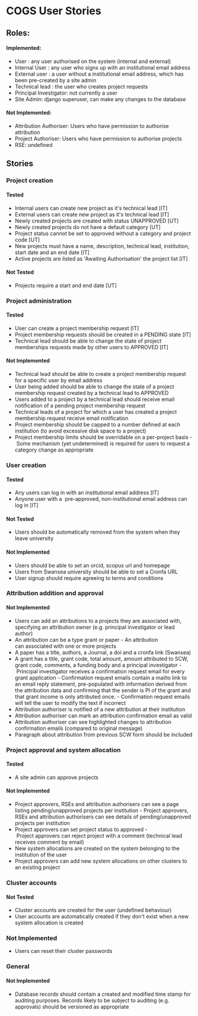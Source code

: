 # COGS User Stories

## Roles:
#### Implemented:
- User : any user authorised on the system (internal and external)
- Internal User : any user who signs up with an institutional email address
- External user : a user without a institutional email address, which has been pre-created by a site admin
- Technical lead : the user who creates project requests
- Principal Investigator: not currently a user
- Site Admin: django superuser, can make any changes to the database
#### Not Implemented:
- Attribution Authoriser: Users who have permission to authorise attribution
- Project Authoriser: Users who have permission to authorise projects
- RSE: undefined

## Stories
### Project creation
#### Tested
- Internal users can create new project as it's technical lead [IT]
- External users can create new project as it's technical lead [IT]
- Newly created projects are created with status UNAPPROVED [UT]
- Newly created projects do not have a default category [UT]
- Project status cannot be set to approved without a category and project code [UT]
- New projects must have a name, description, technical lead, institution, start date and an end date [IT]
- Active projects are listed as 'Awaiting Authorisation' the project list [IT]
#### Not Tested
- Projects require a start and end date [UT]

### Project administration
#### Tested
- User can create a project membership request [IT]
- Project membership requests should be created in a PENDING state [IT]
- Technical lead should be able to change the state of project memberships requests made by other users to APPROVED [IT]
#### Not Implemented
- Technical lead should be able to create a project membership request for a specific user by email address
- User being added should be able to change the state of a project membership request created by a technical lead to APPROVED
- Users added to a project by a technical lead should receive email notification of a pending project membership request
- Technical leads of a project for which a user has created a project membership request receive email notification
- Project membership should be capped to a number defined at each institution (to avoid excessive disk space to a project)
- Project membership limits should be overridable on a per-project basis
- Some mechanism (yet undetermined) is required for users to request a category change as appropriate

### User creation
#### Tested
- Any users can log in with an institutional email address [IT]
- Anyone user with a  pre-approved, non-institutional email address can log in [IT]
#### Not Tested
- Users should be automatically removed from the system when they leave university
#### Not Implemented
- Users should be able to set an orcid, scopus url and homepage
- Users from Swansea university should be able to set a Cronfa URL
- User signup should require agreeing to terms and conditions

### Attribution addition and approval
#### Not Implemented
- Users can add an attributions to a projects they are associated with, specifying an attribution owner (e.g. principal investigator or lead author)
- An attribution can be a type grant or paper
- An attribution can associated with one or more projects
- A paper has a title, authors, a Journal, a doi and a cronfa link (Swansea)
- A grant has a title, grant code, total amount, amount attributed to SCW, grant code, comments, a funding body and a principal investigator
- Principal investigator receives a confirmation request email for every grant application
- Confirmation request emails contain a mailto link to an email reply statement, pre-populated with information derived from the attribution data and confirming that the sender is PI of the grant and that grant income is only attributed once.
- Confirmation request emails will tell the user to modify the text if incorrect
- Attribution authoriser is notified of a new attribution at their institution
- Attribution authoriser can mark an attribution confirmation email as valid
- Attribution authoriser can see highlighted changes to attribution confirmation emails (compared to original message)
- Paragraph about attribution from previous SCW form should be included

### Project approval and system allocation
#### Tested
- A site admin can approve projects
#### Not Implemented
- Project approvers, RSEs and attribution authorisers can see a page listing pending/unapproved projects per institution
- Project approvers, RSEs and attribution authorisers can see details of pending/unapproved projects per institution
- Project approvers can set project status to approved
- Project approvers can reject project with a comment (technical lead receives comment by email)
- New system allocations are created on the system belonging to the institution of the user
- Project approvers can add new system allocations on other clusters to an existing project

### Cluster accounts
#### Not Tested
- Cluster accounts are created for the user (undefined behaviour)
- User accounts are automatically created if they don't exist when a new system allocation is created
### Not Implemented
- Users can reset their cluster passwords

### General
#### Not Implemented
- Database records should contain a created and modified time stamp for auditing purposes. Records likely to be subject to auditing (e.g. approvals) should be versioned as appropriate
